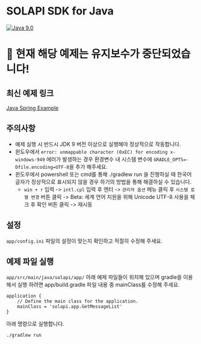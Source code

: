 # SOLAPI SDK for Java

[![Java 9.0](https://img.shields.io/badge/Java-v9.0-red.svg)](https://www.oracle.com/technetwork/java/javase/downloads/jdk9-downloads-3848520.html)  

# 🛑 현재 해당 예제는 유지보수가 중단되었습니다!

## 최신 예제 링크  
[Java Spring Example](https://github.com/solapi/java-sdk-v4-spring-example)

## 주의사항
* 예제 실행 시 반드시 JDK 9 버전 이상으로 실행해야 정상적으로 작동합니다.
* 윈도우에서 `error: unmappable character (0xEC) for encoding x-windows-949` 에러가 발생하는 경우 환경변수 내 시스템 변수에 `GRADLE_OPTS=-Dfile.encoding=UTF-8`을 추가 해주세요. 
* 윈도우에서 powershell 또는 cmd를 통해 ./gradlew run 을 진행하실 때 한국어 글자가 정상적으로 표시되지 않을 경우 하기의 방법을 통해 해결하실 수 있습니다.
    * `win + r` 입력 -> `intl.cpl` 입력 후 엔터 -> `관리자 옵션` 메뉴 클릭 후 `시스템 로캘 변경` 버튼 클릭 -> Beta: 세계 언어 지원을 위해 Unicode UTF-8 사용을 체크 후 확인 버튼 클릭 -> 재시동  

## 설정
`app/config.ini` 파일의 설정이 맞는지 확인하고 적절히 수정해 주세요.

## 예제 파일 실행
`app/src/main/java/solapi/app/` 아래 예제 파일들이 위치해 있으며 gradle을 이용해서 실행 하려면 app/build.gradle 파일 내용 중 mainClass를 수정해 주세요.

```
application {
    // Define the main class for the application.
    mainClass = 'solapi.app.GetMessageList'
}
```

아래 명령으로 실행합니다.

```
./gradlew run
```
